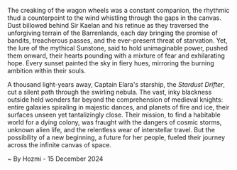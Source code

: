 
The creaking of the wagon wheels was a constant companion, the rhythmic thud a counterpoint to the wind whistling through the gaps in the canvas.  Dust billowed behind Sir Kaelan and his retinue as they traversed the unforgiving terrain of the Barrenlands, each day bringing the promise of bandits, treacherous passes, and the ever-present threat of starvation. Yet, the lure of the mythical Sunstone, said to hold unimaginable power, pushed them onward, their hearts pounding with a mixture of fear and exhilarating hope.  Every sunset painted the sky in fiery hues, mirroring the burning ambition within their souls.

A thousand light-years away, Captain Elara's starship, the *Stardust Drifter*, cut a silent path through the swirling nebula. The vast, inky blackness outside held wonders far beyond the comprehension of medieval knights: entire galaxies spiraling in majestic dances, and planets of fire and ice, their surfaces unseen yet tantalizingly close. Their mission, to find a habitable world for a dying colony, was fraught with the dangers of cosmic storms, unknown alien life, and the relentless wear of interstellar travel.  But the possibility of a new beginning, a future for her people, fueled their journey across the infinite canvas of space.

~ By Hozmi - 15 December 2024
